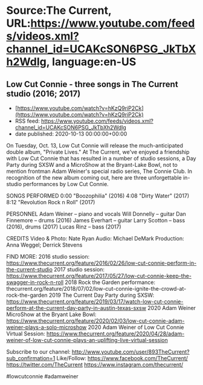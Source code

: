 # Source:The Current, URL:https://www.youtube.com/feeds/videos.xml?channel_id=UCAKcSON6PSG_JkTbXh2WdIg, language:en-US

## Low Cut Connie - three songs in The Current studio (2016; 2017)
 - [https://www.youtube.com/watch?v=hKzQ9riP2Ck](https://www.youtube.com/watch?v=hKzQ9riP2Ck)
 - RSS feed: https://www.youtube.com/feeds/videos.xml?channel_id=UCAKcSON6PSG_JkTbXh2WdIg
 - date published: 2020-10-13 00:00:00+00:00

On Tuesday, Oct. 13, Low Cut Connie will release the much-anticipated double album, "Private Lives." At The Current, we've enjoyed a friendship with Low Cut Connie that has resulted in a number of studio sessions, a Day Party during SXSW and a MicroShow at the Bryant-Lake Bowl, not to mention frontman Adam Weiner's special radio series, The Connie Club. In recognition of the new album coming out, here are three unforgettable in-studio performances by Low Cut Connie.

SONGS PERFORMED
0:00 "Boozophilia" (2016)
4:08 "Dirty Water" (2017)
8:12 "Revolution Rock n Roll" (2017)

PERSONNEL
Adam Weiner – piano and vocals
Will Donnelly – guitar
Dan Finnemore – drums (2016)
James Everhart – guitar
Larry Scotton – bass (2016), drums (2017)
Lucas Rinz – bass (2017)

CREDITS
Video & Photo: Nate Ryan
Audio: Michael DeMark
Production: Anna Weggel; Derrick Stevens

FIND MORE:
2016 studio session: https://www.thecurrent.org/feature/2016/02/26/low-cut-connie-perform-in-the-current-studio
2017 studio session: https://www.thecurrent.org/feature/2017/05/27/low-cut-connie-keep-the-swagger-in-rock-n-roll
2018 Rock the Garden performance:
thecurrent.org/feature/2018/07/02/low-cut-connie-ignite-the-crowd-at-rock-the-garden
2019 The Current Day Party during SXSW:
https://www.thecurrent.org/feature/2019/03/17/watch-low-cut-connie-perform-at-the-current-day-party-in-austin-texas-sxsw
2020 Adam Weiner MicroShow at the Bryant Lake Bowl:
https://www.thecurrent.org/feature/2020/02/03/low-cut-connie-adam-weiner-plays-a-solo-microshow
2020 Adam Weiner of Low Cut Connie Virtual Session:
https://www.thecurrent.org/feature/2020/04/28/adam-weiner-of-low-cut-connie-plays-an-uplifting-live-virtual-session

Subscribe to our channel:
http://www.youtube.com/user/893TheCurrent?sub_confirmation=1
Like/Follow:
https://www.facebook.com/TheCurrent/
https://twitter.com/TheCurrent
https://www.instagram.com/thecurrent/

#lowcutconnie #adamweiner

